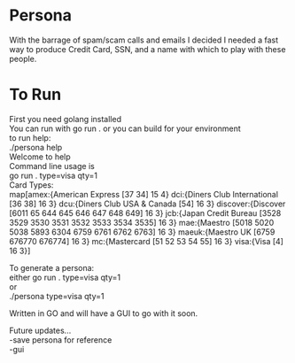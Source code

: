 # Persona
With the barrage of spam/scam calls and emails I decided I needed a fast way to produce Credit Card, SSN, and a name with which to play with these people.

# To Run
First you need golang installed<br>
You can run with go run . or you can build for your environment<br>
to run help:<br>
./persona help<br>
Welcome to help<br>
Command line usage is<br>
go run . type=visa qty=1<br>
Card Types:<br>
map[amex:{American Express [37 34] 15 4} dci:{Diners Club International [36 38] 16 3} dcu:{Diners Club USA & Canada [54] 16 3} discover:{Discover [6011 65 644 645 646 647 648 649] 16 3} jcb:{Japan Credit Bureau [3528 3529 3530 3531 3532 3533 3534 3535] 16 3} mae:{Maestro [5018 5020 5038 5893 6304 6759 6761 6762 6763] 16 3} maeuk:{Maestro UK [6759 676770 676774] 16 3} mc:{Mastercard [51 52 53 54 55] 16 3} visa:{Visa [4] 16 3}]<br>

To generate a persona:<br>
either go run . type=visa qty=1<br>
or<br>
./persona type=visa qty=1<br>

Written in GO and will have a GUI to go with it soon.<br>

Future updates...<br>
-save persona for reference<br>
-gui
